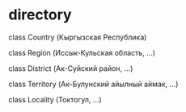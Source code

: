 # directory

class Country (Кыргызская Республика)

class Region (Иссык-Кульская область, ...)

class District (Ак-Суйский район, ...)

class Territory (Ак-Булунский айылный аймак, ...)

class Locality (Токтогул, ...)
